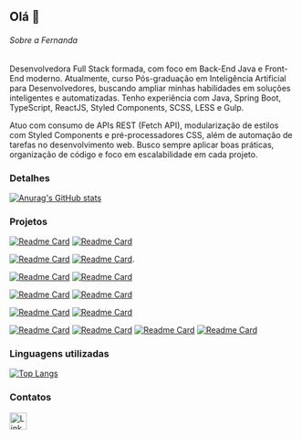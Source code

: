 ## Olá 👋


###### Sobre a Fernanda 
Desenvolvedora Full Stack formada, com foco em Back-End Java e Front-End moderno. Atualmente, curso Pós-graduação em Inteligência Artificial para Desenvolvedores, buscando ampliar minhas habilidades em soluções inteligentes e automatizadas. Tenho experiência com Java, Spring Boot, TypeScript, ReactJS, Styled Components, SCSS, LESS e Gulp.

Atuo com consumo de APIs REST (Fetch API), modularização de estilos com Styled Components e pré-processadores CSS, além de automação de tarefas no desenvolvimento web. Busco sempre aplicar boas práticas, organização de código e foco em escalabilidade em cada projeto.
### Detalhes

[![Anurag's GitHub stats](https://github-readme-stats.vercel.app/api?username=FerRufato&show_icons=true&theme=dark)](https://github.com/anuraghazra/github-readme-stats)

### Projetos

[![Readme Card](https://github-readme-stats.vercel.app/api/pin/?username=FerRufato&repo=Projeto_md35&theme=dark)](https://github.com/FerRufato/Projeto_md35)     [![Readme Card](https://github-readme-stats.vercel.app/api/pin/?username=FerRufato&repo=mod40-Springboot&theme=dark)](https://github.com/FerRufato/mod40-Springboot)


[![Readme Card](https://github-readme-stats.vercel.app/api/pin/?username=FerRufato&repo=Projeto38_Monol-tico&theme=dark)](https://github.com/FerRufato/Projeto38_Monol-tico)     [![Readme Card](https://github-readme-stats.vercel.app/api/pin/?username=FerRufato&repo=md33_JPAAvancado&theme=dark)](https://github.com/FerRufato/md33_JPAAvancado).

[![Readme Card](https://github-readme-stats.vercel.app/api/pin/?username=FerRufato&repo=Desafio-Photo-opp&theme=dark)](https://github.com/FerRufato/Desafio-Photo-opp)       [![Readme Card](https://github-readme-stats.vercel.app/api/pin/?username=FerRufato&repo=MD29-TesteSQL&theme=dark)](https://github.com/FerRufato/MD29-TesteSQL)

[![Readme Card](https://github-readme-stats.vercel.app/api/pin/?username=FerRufato&repo=Desafio-Photo-opp-frontend&theme=dark)](https://github.com/FerRufato/Desafio-Photo-opp-frontend)    [![Readme Card](https://github-readme-stats.vercel.app/api/pin/?username=FerRufato&repo=Desafio-Photo-opp-frontend&theme=dark)](https://github.com/FerRufato/Desafio-Photo-opp-frontend)

[![Readme Card](https://github-readme-stats.vercel.app/api/pin/?username=FerRufato&repo=Projeto2Mod25&theme=dark)](https://github.com/FerRufato/Projeto2Mod25)   [![Readme Card](https://github-readme-stats.vercel.app/api/pin/?username=FerRufato&repo=Testes_Parte2&theme=dark)](https://github.com/FerRufato/Testes_Parte2)

 [![Readme Card](https://github-readme-stats.vercel.app/api/pin/?username=FerRufato&repo=TesteParte1&theme=dark)](https://github.com/FerRufato/TesteParte1)      [![Readme Card](https://github-readme-stats.vercel.app/api/pin/?username=FerRufato&repo=clone_disneyplus&theme=dark)](https://github.com/FerRufato/clone_disneyplus) 
 [![Readme Card](https://github-readme-stats.vercel.app/api/pin/?username=FerRufato&repo=Desafio&theme=dark)](https://github.com/FerRufato/Desafio)           [![Readme Card](https://github-readme-stats.vercel.app/api/pin/?username=FerRufato&repo=MicroServicosMD42&theme=dark)](https://github.com/FerRufato/MicroServicosMD42)        
      




### Linguagens utilizadas

[![Top Langs](https://github-readme-stats.vercel.app/api/top-langs/?username=FerRufato&layout=compact)](https://github.com/anuraghazra/github-readme-stats)

### Contatos

[<img src='https://img.shields.io/badge/LinkedIn-0077B5?style=for-the-badge&logo=linkedin&logoColor=white' alt='Linkedin' height='30'>](https://www.linkedin.com/in/fernanda-rufato/)

